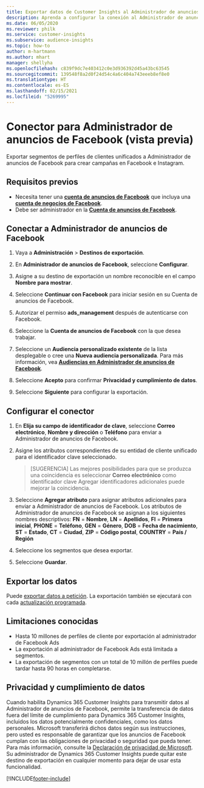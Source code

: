 ```yaml
---
title: Exportar datos de Customer Insights al Administrador de anuncios de Facebook
description: Aprenda a configurar la conexión al Administrador de anuncios de Facebook.
ms.date: 06/05/2020
ms.reviewer: philk
ms.service: customer-insights
ms.subservice: audience-insights
ms.topic: how-to
author: m-hartmann
ms.author: mhart
manager: shellyha
ms.openlocfilehash: c839f9dc7e403412c0e3d936392d45a43bc63545
ms.sourcegitcommit: 139548f8a2d0f24d54c4a6c404a743eeeb8ef8e0
ms.translationtype: HT
ms.contentlocale: es-ES
ms.lasthandoff: 02/15/2021
ms.locfileid: "5269995"
---
```

# <a name="connector-for-facebook-ads-manager-preview"></a>Conector para Administrador de anuncios de Facebook (vista previa)

Exportar segmentos de perfiles de clientes unificados a Administrador de anuncios de Facebook para crear campañas en Facebook e Instagram.

## <a name="prerequisites"></a>Requisitos previos

- Necesita tener una [**cuenta de anuncios de Facebook**](https://www.facebook.com/business/learn/lessons/step-by-step-ads-manager-account) que incluya una [**cuenta de negocios de Facebook**](https://business.facebook.com/).
- Debe ser administrador en la [**Cuenta de anuncios de Facebook**](https://www.facebook.com/business/learn/lessons/step-by-step-ads-manager-account).

## <a name="connect-to-facebook-ads-manager"></a>Conectar a Administrador de anuncios de Facebook

1. Vaya a **Administración** > **Destinos de exportación**.

1. En **Administrador de anuncios de Facebook**, seleccione **Configurar**.

1. Asigne a su destino de exportación un nombre reconocible en el campo **Nombre para mostrar**.

1. Seleccione **Continuar con Facebook** para iniciar sesión en su Cuenta de anuncios de Facebook.

1. Autorizar el permiso **ads_management** después de autenticarse con Facebook.

1. Seleccione la **Cuenta de anuncios de Facebook** con la que desea trabajar.

1. Seleccione un **Audiencia personalizado existente** de la lista desplegable o cree una **Nueva audiencia personalizada**. Para más información, vea [**Audiencias en Administrador de anuncios de Facebook**](https://www.facebook.com/business/help/744354708981227?id=2469097953376494).

1. Seleccione **Acepto** para confirmar **Privacidad y cumplimiento de datos**.

1. Seleccione **Siguiente** para configurar la exportación.

## <a name="configure-the-connector"></a>Configurar el conector

1. En **Elija su campo de identificador de clave**, seleccione **Correo electrónico**, **Nombre y dirección** o **Teléfono** para enviar a Administrador de anuncios de Facebook.

1. Asigne los atributos correspondientes de su entidad de cliente unificado para el identificador clave seleccionado.
   > [SUGERENCIA] Las mejores posibilidades para que se produzca una coincidencia es seleccionar **Correo electrónico** como identificador clave Agregar identificadores adicionales puede mejorar la coincidencia.

1. Seleccione **Agregar atributo** para asignar atributos adicionales para enviar a Administrador de anuncios de Facebook. Los atributos de Administrador de anuncios de Facebook se asignan a los siguientes nombres descriptivos: **FN** = **Nombre**, **LN** = **Apellidos**, **FI** = **Primera inicial**, **PHONE** = **Teléfono**, **GEN** = **Género**, **DOB** = **Fecha de nacimiento**, **ST** = **Estado**, **CT** = **Ciudad**, **ZIP** = **Código postal**, **COUNTRY** = **País / Región**

1. Seleccione los segmentos que desea exportar.

1. Seleccione **Guardar**.

## <a name="export-the-data"></a>Exportar los datos

Puede [exportar datos a petición](export-destinations.md). La exportación también se ejecutará con cada [actualización programada](system.md#schedule-tab).

## <a name="known-limitations"></a>Limitaciones conocidas

- Hasta 10 millones de perfiles de cliente por exportación al administrador de Facebook Ads 
- La exportación al administrador de Facebook Ads está limitada a segmentos.
- La exportación de segmentos con un total de 10 millón de perfiles puede tardar hasta 90 horas en completarse.

## <a name="data-privacy-and-compliance"></a>Privacidad y cumplimiento de datos

Cuando habilita Dynamics 365 Customer Insights para transmitir datos al Administrador de anuncios de Facebook, permite la transferencia de datos fuera del límite de cumplimiento para Dynamics 365 Customer Insights, incluidos los datos potencialmente confidenciales, como los datos personales. Microsoft transferirá dichos datos según sus instrucciones, pero usted es responsable de garantizar que los anuncios de Facebook cumplan con las obligaciones de privacidad o seguridad que pueda tener. Para más información, consulte la [Declaración de privacidad de Microsoft](https://go.microsoft.com/fwlink/?linkid=396732).
Su administrador de Dynamics 365 Customer Insights puede quitar este destino de exportación en cualquier momento para dejar de usar esta funcionalidad.


[!INCLUDE[footer-include](../includes/footer-banner.md)]